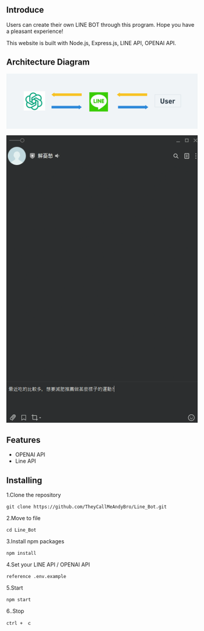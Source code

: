 ## Introduce

Users can create their own LINE BOT through this program. Hope you have a pleasant experience!

This website is built with Node.js, Express.js, LINE API, OPENAI API.

## Architecture Diagram

![Diagram](./READMEIMG/Line-bot流程圖.png)


![Demo](./READMEIMG/line-bot-demo.gif)


## Features

- OPENAI API
- Line API

 
## Installing

1.Clone the repository
```
git clone https://github.com/TheyCallMeAndyBro/Line_Bot.git
```

2.Move to file
```
cd Line_Bot
```

3.Install npm packages
```
npm install
```

4.Set your LINE API / OPENAI API
```
reference .env.example
```

5.Start
```
npm start
```

6..Stop
```
ctrl +　ｃ
```
